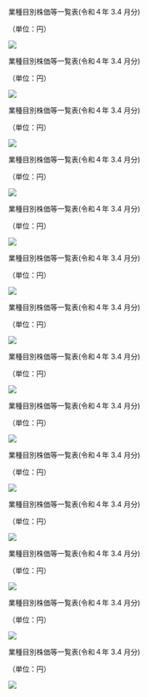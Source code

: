 業種目別株価等一覧表(令和４年 $3.4$ 月分)

（単位：円）

![](https://www.nta.go.jp/tmp/c9a1b4fa-8cd0-499c-ade3-5d67517d24dd/images/72602dad1576c98146fb21532999ed9ab2f7faf03611d416030dfbae702c19ef.jpg)

業種目別株価等一覧表(令和４年 $3.4$ 月分)

（単位：円）

![](https://www.nta.go.jp/tmp/c9a1b4fa-8cd0-499c-ade3-5d67517d24dd/images/5fe600d0d55a5de7c72125895dec20822a12a4a8bc83e4336d48a271fa1b1379.jpg)

業種目別株価等一覧表(令和４年 $3.4$ 月分)

（単位：円）

![](https://www.nta.go.jp/tmp/c9a1b4fa-8cd0-499c-ade3-5d67517d24dd/images/fa93baa14778d0efa562165879268095bb5357d5273e3ba5220be91fe95cbab7.jpg)

業種目別株価等一覧表(令和４年 $3.4$ 月分)

（単位：円）

![](https://www.nta.go.jp/tmp/c9a1b4fa-8cd0-499c-ade3-5d67517d24dd/images/b5ecb836fba4364fc27e8b3b16004f250af8bbc0b665ceb529b9fbc96c6bfc9e.jpg)

業種目別株価等一覧表(令和４年 $3.4$ 月分)

（単位：円）

![](https://www.nta.go.jp/tmp/c9a1b4fa-8cd0-499c-ade3-5d67517d24dd/images/94900eb5e7ac4542f67ef6c5a505026c3834ef07524b8ff32cc5ed94d4c75997.jpg)

業種目別株価等一覧表(令和４年 $3.4$ 月分)

（単位：円）

![](https://www.nta.go.jp/tmp/c9a1b4fa-8cd0-499c-ade3-5d67517d24dd/images/3913c68f1687d71ab17ad51490af9791e91bf9d80e81517810e30c510a091ded.jpg)

業種目別株価等一覧表(令和４年 $3.4$ 月分)

（単位：円）

![](https://www.nta.go.jp/tmp/c9a1b4fa-8cd0-499c-ade3-5d67517d24dd/images/fadb951505d1505f21b91a1660dec791203c004aecc47b9621903fb721634241.jpg)

業種目別株価等一覧表(令和４年 $3.4$ 月分)

（単位：円）

![](https://www.nta.go.jp/tmp/c9a1b4fa-8cd0-499c-ade3-5d67517d24dd/images/a3fb9d37a5a99bc61d862faef7d25390654bb83ccad4d4e3334d43eb61cc5437.jpg)

業種目別株価等一覧表(令和４年 $3.4$ 月分)

（単位：円）

![](https://www.nta.go.jp/tmp/c9a1b4fa-8cd0-499c-ade3-5d67517d24dd/images/df1743617a9c5b7b2fe35a4467642636aedf481b1906dc9ab55af7beaf1a2ebd.jpg)

業種目別株価等一覧表(令和４年 $3.4$ 月分)

（単位：円）

![](https://www.nta.go.jp/tmp/c9a1b4fa-8cd0-499c-ade3-5d67517d24dd/images/a1aa1d8b7ebd9407d1800f6f8ab64fb0719c946bcb4cfbfcc96ea7fe7f582d35.jpg)

業種目別株価等一覧表(令和４年 $3.4$ 月分)

（単位：円）

![](https://www.nta.go.jp/tmp/c9a1b4fa-8cd0-499c-ade3-5d67517d24dd/images/f7249adde0822d247cd96711b5d086201a0419c94eb8727921d4a0b54e399390.jpg)

業種目別株価等一覧表(令和４年 $3.4$ 月分)

（単位：円）

![](https://www.nta.go.jp/tmp/c9a1b4fa-8cd0-499c-ade3-5d67517d24dd/images/5f26a246db3242815c34fefa5d13bd4c48ef705951b87a731ac1a8b9cac0bdd6.jpg)

業種目別株価等一覧表(令和４年 $3.4$ 月分)

（単位：円）

![](https://www.nta.go.jp/tmp/c9a1b4fa-8cd0-499c-ade3-5d67517d24dd/images/c3a9786b53c0e0a4d6d7d54b5b9e9397d3ce7f62c2467c698718e819686399c5.jpg)

業種目別株価等一覧表(令和４年 $3.4$ 月分)

（単位：円）

![](https://www.nta.go.jp/tmp/c9a1b4fa-8cd0-499c-ade3-5d67517d24dd/images/5ed48ff0d09c2d57662783865ef0dec922326fa4906e7e8807cd2a62b1630a43.jpg)